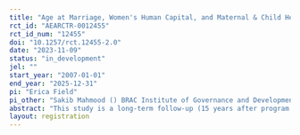 ```yaml
---
title: "Age at Marriage, Women's Human Capital, and Maternal & Child Health in Bangladesh"
rct_id: "AEARCTR-0012455"
rct_id_num: "12455"
doi: "10.1257/rct.12455-2.0"
date: "2023-11-09"
status: "in_development"
jel: ""
start_year: "2007-01-01"
end_year: "2025-12-31"
pi: "Erica Field"
pi_other: "Sakib Mahmood () BRAC Institute of Governance and Development; Nina Buchmann () Stanford University; Rachel Glennerster () University of Chicago"
abstract: "This study is a long-term follow-up (15 years after program start, when program participants will be aged 30-32) of a large-scale clustered RCT that tested three strategies to reduce child marriage and increase girls' human capital in rural Bangladesh: (i) a six-month adolescent empowerment program (Kishoree Kontha), (ii) a conditional in-kind incentive to delay marriage, or (iii) empowerment + conditional incentive. The aim of this follow-up is to estimate program impacts on program participants and intergenerational impacts on their children."
layout: registration
---
```


